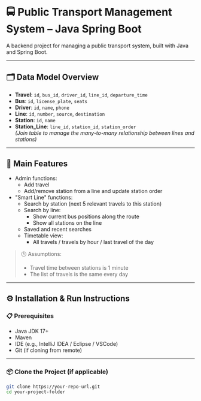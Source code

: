 # 🚍 Public Transport Management System – Java Spring Boot

A backend project for managing a public transport system, built with Java and Spring Boot.

---

## 🗂️ Data Model Overview

- **Travel**: `id`, `bus_id`, `driver_id`, `line_id`, `departure_time`
- **Bus**: `id`, `license_plate`, `seats`
- **Driver**: `id`, `name`, `phone`
- **Line**: `id`, `number`, `source`, `destination`
- **Station**: `id`, `name`
- **Station_Line**: `line_id`, `station_id`, `station_order`  
  _(Join table to manage the many-to-many relationship between lines and stations)_

---

## 🔧 Main Features

- Admin functions:
  - Add travel
  - Add/remove station from a line and update station order
- "Smart Line" functions:
  - Search by station (next 5 relevant travels to this station)
  - Search by line:
    - Show current bus positions along the route
    - Show all stations on the line
  - Saved and recent searches
  - Timetable view:
    - All travels / travels by hour / last travel of the day

> 🕒 Assumptions:
> - Travel time between stations is 1 minute  
> - The list of travels is the same every day

---

## ⚙️ Installation & Run Instructions

### 📋 Prerequisites

- Java JDK 17+
- Maven
- IDE (e.g., IntelliJ IDEA / Eclipse / VSCode)
- Git (if cloning from remote)

---

### 📦 Clone the Project (if applicable)

```bash
git clone https://your-repo-url.git
cd your-project-folder
